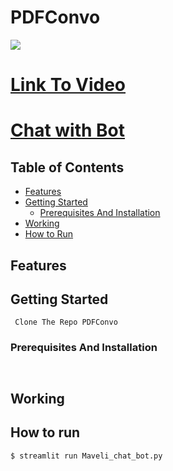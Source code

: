 # PDFConvo



<img src="./">

# [Link To Video](./)

# [Chat with Bot](./)

## Table of Contents

- [Features](#features)
- [Getting Started](#getting-started)
  - [Prerequisites And Installation](#prerequisites-and-installation)
- [Working](#working)
- [How to Run](#how-to-run)

## Features




## Getting Started

``` Clone The Repo PDFConvo```

### Prerequisites And Installation

```

```
```bash

```

## Working



## How to run
```bash
$ streamlit run Maveli_chat_bot.py
```


